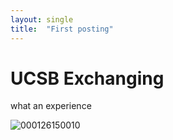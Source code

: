 ```yaml
---
layout: single
title:  "First posting"
---
```


# UCSB Exchanging

what an experience



![000126150010](/Users/jungdongin/Desktop/000126150010.jpg)
